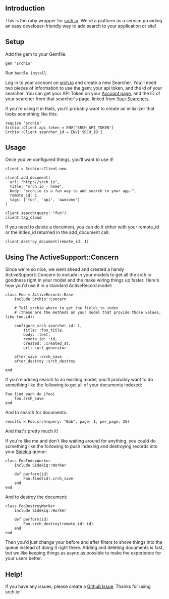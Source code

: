 ## Introduction

This is the ruby wrapper for [srch.io](http://srch.io).  We're a platform as a service providing an easy developer-friendly way to add search to your application or site!

## Setup 

Add the gem to your Gemfile:

<pre><code>gem 'srchio'</code></pre>

Run <code>bundle install</code>.

Log in to your account on [srch.io](http://srch.io) and create a new Searcher.  You'll need two pieces of information to use the gem: your api token, and the id of your searcher.  You can get your API Token on your [Account page](https://srch.io/account), and the ID of your searcher from that searcher's page, linked from [Your Searchers](https://srch.io/searchers).

If you're using it in Rails, you'll probably want to create an initializer that looks something like this:

<pre><code>require 'srchio'
Srchio::Client.api_token = ENV['SRCH_API_TOKEN']
Srchio::Client.searcher_id = ENV['SRCH_ID']</code></pre>

## Usage

Once you've configured things, you'll want to use it!

<pre><code>client = Srchio::Client.new

client.add_document(
  url: "http://srch.io",
  title: "srch.io - home",
  body: "srch.io is a fun way to add search to your app.",
  remote_id: 1,
  tags: ['fun', 'api', 'awesome']
)

client.search(query: "fun")
client.tag_cloud</code></pre>

If you need to delete a document, you can do it either with your remote_id or the index_id returned in the add_document call:

<pre><code>client.destroy_document(remote_id: 1)</code></pre>

## Using The ActiveSupport::Concern

Since we're so nice, we went ahead and created a handy ActiveSupport::Concern to include in your models to get all the srch.io goodness right in your model and the make wiring things up faster.  Here's how you'd use it in a standard ActiveRecord model:

<pre><code>class Foo &lt; ActiveRecord::Base
	include Srchio::Concern
	
	# Tell srchio where to get the fields to index 
	# (these are the methods on your model that provide those values, like foo.id):
	
	configure_srch searcher_id: 1,
		title: :foo_title,
		body: :text,
		remote_id: :id,
		created: :created_at, 
		url: :url_generator
		
	after_save :srch_save
	after_destroy :srch_destroy
	
end</code></pre>

If you're adding search to an existing model, you'll probably want to do something like the following to get all of your documents indexed:

<pre><code>Foo.find_each do |foo|
	foo.srch_save
end</code></pre>

And to search for documents:

<pre><code>results = Foo.srch(query: "Bob", page: 1, per_page: 25)</code></pre>

And that's pretty much it!

If you're like me and don't like waiting around for anything, you could do something like the following to push indexing and destroying records into your [Sidekiq](http://sidekiq.org) queue:

<pre><code>class FooIndexWorker
	include Sidekiq::Worker
	
	def perform(id)
		Foo.find(id).srch_save
	end
end</code></pre>

And to destroy the document:

<pre><code>class FooDestroyWorker
	include Sidekiq::Worker
	
	def perform(id)
		Foo.srch_destroy(remote_id: id)
	end
end</code></pre>

Then you'd just change your before and after filters to shove things into the queue instead of doing it right there.  Adding and deleting documents is fast, but we like keeping things as async as possible to make the experience for your users better.
## Help!

If you have any issues, please create a [Github Issue](https://github.com/railsmachine/srchio/issues).  Thanks for using srch.io!